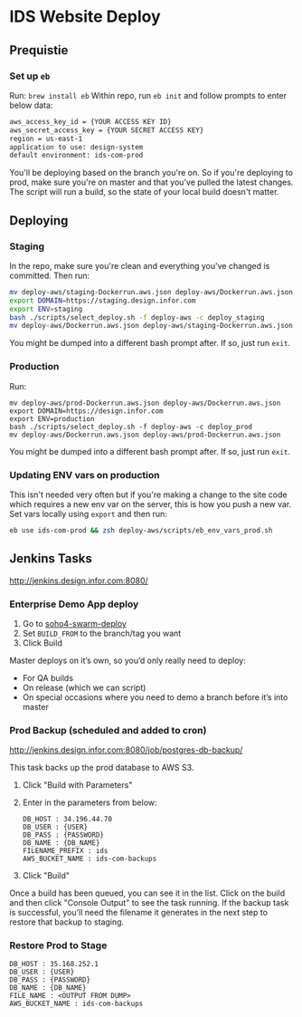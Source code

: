 # IDS Website Deploy

## Prequistie

### Set up `eb`

Run: `brew install eb`
Within repo, run `eb init` and follow prompts to enter below data:

```sh
aws_access_key_id = {YOUR ACCESS KEY ID}
aws_secret_access_key = {YOUR SECRET ACCESS KEY}
region = us-east-1
application to use: design-system
default environment: ids-com-prod
```

You'll be deploying based on the branch you're on. So if you're deploying to prod, make sure you're on master and that you've pulled the latest changes.
The script will run a build, so the state of your local build doesn't matter.

## Deploying

### Staging

In the repo, make sure you're clean and everything you've changed is committed.
Then run:

```sh
mv deploy-aws/staging-Dockerrun.aws.json deploy-aws/Dockerrun.aws.json
export DOMAIN=https://staging.design.infor.com
export ENV=staging
bash ./scripts/select_deploy.sh -f deploy-aws -c deploy_staging
mv deploy-aws/Dockerrun.aws.json deploy-aws/staging-Dockerrun.aws.json
```

You might be dumped into a different bash prompt after. If so, just run `exit`.

### Production

Run:

```SH
mv deploy-aws/prod-Dockerrun.aws.json deploy-aws/Dockerrun.aws.json
export DOMAIN=https://design.infor.com
export ENV=production
bash ./scripts/select_deploy.sh -f deploy-aws -c deploy_prod
mv deploy-aws/Dockerrun.aws.json deploy-aws/prod-Dockerrun.aws.json
```

You might be dumped into a different bash prompt after. If so, just run `exit`.

### Updating ENV vars on production

This isn't needed very often but if you're making a change to the site code which requires a new env var on the server, this is how you push a new var.
Set vars locally using `export` and then run:

```sh
eb use ids-com-prod && zsh deploy-aws/scripts/eb_env_vars_prod.sh
```

## Jenkins Tasks

<http://jenkins.design.infor.com:8080/>

### Enterprise Demo App deploy

1. Go to [soho4-swarm-deploy](http://jenkins.design.infor.com:8080/job/soho4-swarm-deploy/build?delay=0sec)
1. Set `BUILD_FROM` to the branch/tag you want
1. Click Build

Master deploys on it’s own, so you’d only really need to deploy:

- For QA builds
- On release (which we can script)
- On special occasions where you need to demo a branch before it’s into master

### Prod Backup (scheduled and added to cron)

<http://jenkins.design.infor.com:8080/job/postgres-db-backup/>

This task backs up the prod database to AWS S3.

1. Click "Build with Parameters"
1. Enter in the parameters from below:

    ```text
    DB_HOST : 34.196.44.70
    DB_USER : {USER}
    DB_PASS : {PASSWORD}
    DB_NAME : {DB_NAME}
    FILENAME_PREFIX : ids
    AWS_BUCKET_NAME : ids-com-backups
    ```

1. Click "Build"

Once a build has been queued, you can see it in the list.
Click on the build and then click "Console Output" to see the task running.
If the backup task is successful, you'll need the filename it generates in the next step to restore that backup to staging.

### Restore Prod to Stage

```text
DB_HOST : 35.168.252.1
DB_USER : {USER}
DB_PASS : {PASSWORD}
DB_NAME : {DB_NAME}
FILE_NAME : <OUTPUT FROM DUMP>
AWS_BUCKET_NAME : ids-com-backups
```
